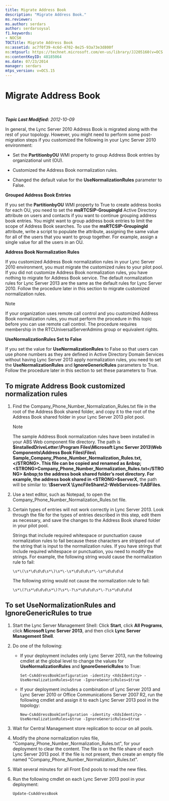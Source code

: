 ```yaml
---
title: Migrate Address Book
description: "Migrate Address Book."
ms.reviewer: 
ms.author: serdars
author: serdarsoysal
f1.keywords:
- NOCSH
TOCTitle: Migrate Address Book
ms:assetid: ac7f0f39-4c6d-4702-8e25-93a73e3d800f
ms:mtpsurl: https://technet.microsoft.com/en-us/library/JJ205160(v=OCS.15)
ms:contentKeyID: 48185064
ms.date: 07/23/2014
manager: serdars
mtps_version: v=OCS.15
---
```


# Migrate Address Book

<div data-xmlns="http://www.w3.org/1999/xhtml">

<div class="topic" data-xmlns="http://www.w3.org/1999/xhtml" data-msxsl="urn:schemas-microsoft-com:xslt" data-cs="https://msdn.microsoft.com/">

<div data-asp="https://msdn2.microsoft.com/asp">



</div>

<div id="mainSection">

<div id="mainBody">

<span> </span>

_**Topic Last Modified:** 2012-10-09_

In general, the Lync Server 2010 Address Book is migrated along with the rest of your topology. However, you might need to perform some post-migration steps if you customized the following in your Lync Server 2010 environment:

  - Set the **PartitionbyOU** WMI property to group Address Book entries by organizational unit (OU).

  - Customized the Address Book normalization rules.

  - Changed the default value for the **UseNormalizationRules** parameter to False.

**Grouped Address Book Entries**

If you set the **PartitionbyOU** WMI property to True to create address books for each OU, you need to set the **msRTCSIP-GroupingId** Active Directory attribute on users and contacts if you want to continue grouping address book entries. You might want to group address book entries to limit the scope of Address Book searches. To use the **msRTCSIP-GroupingId** attribute, write a script to populate the attribute, assigning the same value for all of the users that you want to group together. For example, assign a single value for all the users in an OU.

**Address Book Normalization Rules**

If you customized Address Book normalization rules in your Lync Server 2010 environment, you must migrate the customized rules to your pilot pool. If you did not customize Address Book normalization rules, you have nothing to migrate for Address Book service. The default normalization rules for Lync Server 2013 are the same as the default rules for Lync Server 2010. Follow the procedure later in this section to migrate customized normalization rules.

<div>


> [!NOTE]  
> If your organization uses remote call control and you customized Address Book normalization rules, you must perform the procedure in this topic before you can use remote call control. The procedure requires membership in the RTCUniversalServerAdmins group or equivalent rights.



</div>

**UseNormalizationRules Set to False**

If you set the value for **UseNormalizationRules** to False so that users can use phone numbers as they are defined in Active Directory Domain Services without having Lync Server 2013 apply normalization rules, you need to set the **UseNormalizationRules** and **IgnoreGenericRules** parameters to True. Follow the procedure later in this section to set these parameters to True.

<div>

## To migrate Address Book customized normalization rules

1.  Find the Company\_Phone\_Number\_Normalization\_Rules.txt file in the root of the Address Book shared folder, and copy it to the root of the Address Book shared folder in your Lync Server 2013 pilot pool.
    
    <div>
    

    > [!NOTE]  
    > The sample Address Book normalization rules have been installed in your ABS Web component file directory. The path is <STRONG>$installedDriveLetter:\Program Files\Microsoft Lync Server 2013\Web Components\Address Book Files\Files\ Sample_Company_Phone_Number_Normalization_Rules.txt,</STRONG>. This file can be copied and renamed as &nbsp;<STRONG>Company_Phone_Number_Normalization_Rules.txt</STRONG> &nbsp;to the address book shared folder’s root directory. For example, the address book shared in <STRONG>$serverX</STRONG>,&nbsp;the path will be similar to: <STRONG>\\$serverX \LyncFileShare\2-WebServices-1\ABFiles</STRONG>.

    
    </div>

2.  Use a text editor, such as Notepad, to open the Company\_Phone\_Number\_Normalization\_Rules.txt file.

3.  Certain types of entries will not work correctly in Lync Server 2013. Look through the file for the types of entries described in this step, edit them as necessary, and save the changes to the Address Book shared folder in your pilot pool.
    
    Strings that include required whitespace or punctuation cause normalization rules to fail because these characters are stripped out of the string that is input to the normalization rules. If you have strings that include required whitespace or punctuation, you need to modify the strings. For example, the following string would cause the normalization rule to fail:
    
        \s*\(\s*\d\d\d\s*\)\s*\-\s*\d\d\d\s*\-\s*\d\d\d\d
    
    The following string would not cause the normalization rule to fail:
    
        \s*\(?\s*\d\d\d\s*\)?\s*\-?\s*\d\d\d\s*\-?\s*\d\d\d\d

</div>

<div>

## To set UseNormalizationRules and IgnoreGenericRules to true

1.  Start the Lync Server Management Shell: Click **Start**, click **All Programs**, click **Microsoft Lync Server 2013**, and then click **Lync Server Management Shell**.

2.  Do one of the following:
    
      - If your deployment includes only Lync Server 2013, run the following cmdlet at the global level to change the values for **UseNormalizationRules** and **IgnoreGenericRules** to True:
        
            Set-CsAddressBookConfiguration -identity <XdsIdentity> -UseNormalizationRules=$true -IgnoreGenericRules=$true
    
      - If your deployment includes a combination of Lync Server 2013 and Lync Server 2010 or Office Communications Server 2007 R2, run the following cmdlet and assign it to each Lync Server 2013 pool in the topology:
        
            New-CsAddressBookConfiguration -identity <XdsIdentity> -UseNormalizationRules=$true -IgnoreGenericRules=$true

3.  Wait for Central Management store replication to occur on all pools.

4.  Modify the phone normalization rules file, "Company\_Phone\_Number\_Normalization\_Rules.txt", for your deployment to clear the content. The file is on the file share of each Lync Server 2013 pool. If the file is not present, then create an empty file named "Company\_Phone\_Number\_Normalization\_Rules.txt".

5.  Wait several minutes for all Front End pools to read the new files.

6.  Run the following cmdlet on each Lync Server 2013 pool in your deployment:
    
        Update-CsAddressBook

</div>

</div>

<span> </span>

</div>

</div>

</div>

